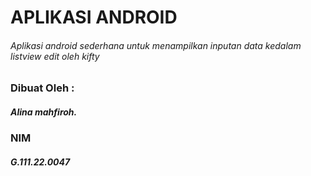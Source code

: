 # APLIKASI ANDROID
###### Aplikasi android sederhana untuk menampilkan inputan data kedalam listview edit oleh kifty

### Dibuat Oleh :
##### Alina mahfiroh.
### NIM
##### G.111.22.0047